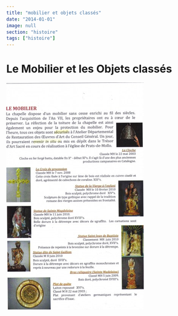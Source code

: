 ```yaml
---
title: "mobilier et objets classés"
date: "2014-01-01"
image: null
section: "histoire"
tags: ["histoire"]
---
```


# Le Mobilier et les Objets classés

<img
  alt
  src="/images/le-mobilier-objets-classa-s-1-jpg.jpg"
  style="width: 363px; height: 600px"
/>
